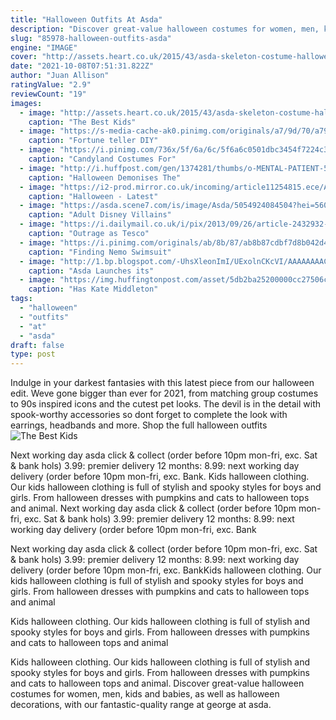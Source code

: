 ```yaml
---
title: "Halloween Outfits At Asda"
description: "Discover great-value halloween costumes for women, men, kids and babies, as well as halloween decorations, with our fantastic-quality range at george at asda."
slug: "85978-halloween-outfits-asda"
engine: "IMAGE"
cover: "http://assets.heart.co.uk/2015/43/asda-skeleton-costume-halloween-pr-shot-1446217394.png"
date: "2021-10-08T07:51:31.822Z"
author: "Juan Allison"
ratingValue: "2.9"
reviewCount: "19"
images:
  - image: "http://assets.heart.co.uk/2015/43/asda-skeleton-costume-halloween-pr-shot-1446217394.png"
    caption: "The Best Kids"
  - image: "https://s-media-cache-ak0.pinimg.com/originals/a7/9d/70/a79d701f22d7a65ab5ad3e0b972fb9ca.jpg"
    caption: "Fortune teller DIY"
  - image: "https://i.pinimg.com/736x/5f/6a/6c/5f6a6c0501dbc3454f7224c3fd743feb--costume-for-kids-children-costumes.jpg"
    caption: "Candyland Costumes For"
  - image: "http://i.huffpost.com/gen/1374281/thumbs/o-MENTAL-PATIENT-570.jpg?21"
    caption: "Halloween Demonises The"
  - image: "https://i2-prod.mirror.co.uk/incoming/article11254815.ece/ALTERNATES/s615/MAIN-MAIN-Asda.jpg"
    caption: "Halloween - Latest"
  - image: "https://asda.scene7.com/is/image/Asda/5054924084504?hei=560&qlt=85&fmt=pjpg&resmode=sharp&op_usm=1.1,0.5,0,0&defaultimage=default_details_George_rd"
    caption: "Adult Disney Villains"
  - image: "https://i.dailymail.co.uk/i/pix/2013/09/26/article-2432932-1847BC9200000578-0_306x639.jpg"
    caption: "Outrage as Tesco"
  - image: "https://i.pinimg.com/originals/ab/8b/87/ab8b87cdbf7d8b042d49462d74b643f9.jpg"
    caption: "Finding Nemo Swimsuit"
  - image: "http://1.bp.blogspot.com/-UhsXleonImI/UExolnCKcVI/AAAAAAAACTY/EcrL4O0og64/w1200-h630-p-k-no-nu/asda0.JPG"
    caption: "Asda Launches its"
  - image: "https://img.huffingtonpost.com/asset/5db2ba25200000cc27506c0e.png?ops=scalefit_720_noupscale"
    caption: "Has Kate Middleton"
tags:
  - "halloween"
  - "outfits"
  - "at"
  - "asda"
draft: false
type: post
---
```


Indulge in your darkest fantasies with this latest piece from our halloween edit. Weve gone bigger than ever for 2021, from matching group costumes to 90s inspired icons and the cutest pet looks. The devil is in the detail with spook-worthy accessories so dont forget to complete the look with earrings, headbands and more. Shop the full halloween outfits
![The Best Kids](http://assets.heart.co.uk/2015/43/asda-skeleton-costume-halloween-pr-shot-1446217394.png "The Best Kids")

Next working day asda click &amp; collect (order before 10pm mon-fri, exc. Sat &amp; bank hols) 3.99: premier delivery 12 months: 8.99: next working day delivery (order before 10pm mon-fri, exc. Bank. Kids halloween clothing. Our kids halloween clothing is full of stylish and spooky styles for boys and girls. From halloween dresses with pumpkins and cats to halloween tops and animal. Next working day asda click &amp; collect (order before 10pm mon-fri, exc. Sat &amp; bank hols) 3.99: premier delivery 12 months: 8.99: next working day delivery (order before 10pm mon-fri, exc. Bank
<!--inArticleAds-->

<!--galleryOne-->

Next working day asda click & collect (order before 10pm mon-fri, exc. Sat & bank hols) 3.99: premier delivery 12 months: 8.99: next working day delivery (order before 10pm mon-fri, exc. BankKids halloween clothing. Our kids halloween clothing is full of stylish and spooky styles for boys and girls. From halloween dresses with pumpkins and cats to halloween tops and animal
<!--inArticleAds-->

<!--galleryTwo-->

Kids halloween clothing. Our kids halloween clothing is full of stylish and spooky styles for boys and girls. From halloween dresses with pumpkins and cats to halloween tops and animal
<!--galleryThree-->

Kids halloween clothing. Our kids halloween clothing is full of stylish and spooky styles for boys and girls. From halloween dresses with pumpkins and cats to halloween tops and animal. Discover great-value halloween costumes for women, men, kids and babies, as well as halloween decorations, with our fantastic-quality range at george at asda.